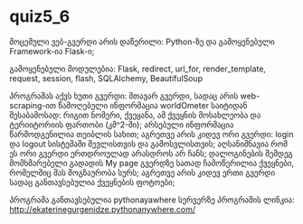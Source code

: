 # quiz5_6

მოცემული ვებ-გვერდი არის დაწერილი: Python-ზე და გამოყენებული Framework-ია Flask-ი;

გამოყენებული მოდულებია: Flask, redirect, url_for, render_template, request, session, flash, SQLAlchemy, BeautifulSoup

პროგრამას აქვს ხუთი გვერდი: მთავარ გვერდი, სადაც არის web-scraping-ით წამოღებული ინფორმაცია worldOmeter საიტიდან შესაბამოსად:
რიგით ნომერი, ქვეყანა, ამ ქვეყნის მოსახლეობა და ტერიიტორიის ფართობი (კმ^2-ში); არსებული ინფორმაცია წარმოდგენილია თეიბლის სახით;
აგრეთვე არის კიდევ ორი გვერდი: login და logout სისტემაში შევლისთვის და გამოსვლისთვის; აღსანიშნავია რომ ეს ორი გვერდი ერთდროულად არასდროს არ ჩანს;
დალოგინების შემდეგ მომხმარებელი გადადის My page გვერდზე სათად ჩამოწერილია ქვეყნები, რომელშიც მას მოგზაურობა სურს;
აგრეთვე არის კიდევ ერთი გვერდი სადაც განთავსებულია ქვეყნების ფოტოები;

პროგრამა განთავსებულია pythonayawhere სერვერზე
პროგრამის ლინკია: http://ekaterinegurgenidze.pythonanywhere.com/
